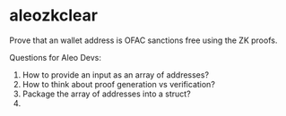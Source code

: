 # aleozkclear
Prove that an wallet address is OFAC sanctions free using the ZK proofs.

Questions for Aleo Devs:
1. How to provide an input as an array of addresses?
2. How to think about proof generation vs verification?
3. Package the array of addresses into a struct?
4. 